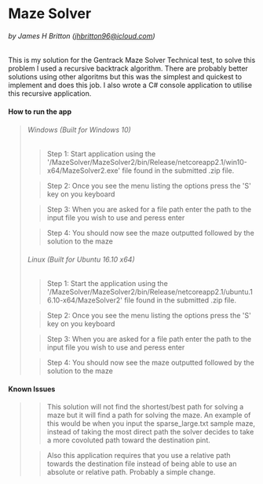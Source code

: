 Maze Solver
===========
###### by James H Britton (jhbritton96@icloud.com)

 This is my solution for the Gentrack Maze Solver Technical test, to solve this problem I used a 
 recursive backtrack algorithm. There are probably better solutions using other algoritms but this was
 the simplest and quickest to implement and does this job. I also wrote a C# console application to
 utilise this recursive application.
  
#### How to run the app
> ###### Windows (Built for Windows 10)
>
>> Step 1: Start application using the '/MazeSolver/MazeSolver2/bin/Release/netcoreapp2.1/win10-x64/MazeSolver2.exe'
file found in the submitted .zip file.
> 
>> Step 2: Once you see the menu listing the options press the 'S' key on you keyboard
>
>> Step 3: When you are asked for a file path enter the path to the input file you wish to use and peress enter
>
>> Step 4: You should now see the maze outputted followed by the solution to the maze
>
> ###### Linux (Built for Ubuntu 16.10 x64)
> 
>> Step 1: Start the application using the '/MazeSolver/MazeSolver2/bin/Release/netcoreapp2.1/ubuntu.16.10-x64/MazeSolver2'
file found in the submitted .zip file.
>
>> Step 2: Once you see the menu listing the options press the 'S' key on you keyboard
>
>> Step 3: When you are asked for a file path enter the path to the input file you wish to use and peress enter
>
>> Step 4: You should now see the maze outputted followed by the solution to the maze
>

#### Known Issues

>
>> This solution will not find the shortest/best path for solving a maze but it will find a path for
solving the maze. An example of this would be when you input the sparse_large.txt sample maze, instead
of taking the most direct path the solver decides to take a more covoluted path toward the destination
pint.
>
>> Also this application requires that you use a relative path towards the destination file instead of
being able to use an absolute or relative path. Probably a simple change.
>